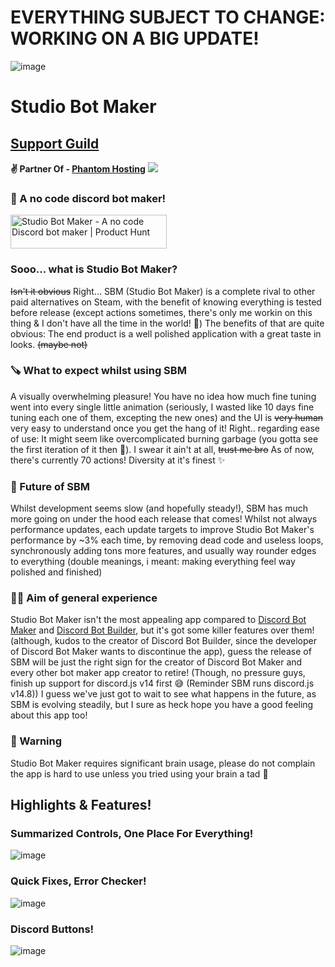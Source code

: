 # EVERYTHING SUBJECT TO CHANGE: WORKING ON A BIG UPDATE!
![image](https://github.com/RatWasHere/Studio-Bot-Maker/assets/100881234/2e255e0f-d8ba-4768-a1ed-a24776c6c884)
# Studio Bot Maker
## [Support Guild](https://discord.gg/2Ss44CZdvv)
**✌️ Partner Of - [Phantom Hosting](https://l.linklyhq.com/l/1nohw)**
<a href="https://l.linklyhq.com/l/1nohw" target="_blank"><img src="https://github-production-user-asset-6210df.s3.amazonaws.com/100881234/242099266-b6439c2d-958b-47bf-b10d-13e78d9fe5cd.png"></a>


### **🐛 A no code discord bot maker!**
<a href="https://www.producthunt.com/posts/studio-bot-maker?utm_source=badge-featured&utm_medium=badge&utm_souce=badge-studio&#0045;bot&#0045;maker" target="_blank"><img src="https://api.producthunt.com/widgets/embed-image/v1/featured.svg?post_id=396865&theme=dark" alt="Studio&#0032;Bot&#0032;Maker - A&#0032;no&#0032;code&#0032;Discord&#0032;bot&#0032;maker | Product Hunt" style="width: 250px; height: 54px;" width="250" height="54" /></a>
### Sooo... what is Studio Bot Maker?
~~Isn't it obvious~~ Right... SBM (Studio Bot Maker) is a complete rival to other paid alternatives on Steam, with the benefit of knowing everything is tested before release (except actions sometimes, there's only me workin on this thing & I don't have all the time in the world! 🥲) 
The benefits of that are quite obvious: The end product is a well polished application with a great taste in looks. ~~(maybe not)~~

### 🪚 What to expect whilst using SBM
A visually overwhelming pleasure! You have no idea how much fine tuning went into every single little animation (seriously, I wasted like 10 days fine tuning each one of them, excepting the new ones) and the UI is ~~very human~~ very easy to understand once you get the hang of it! 
Right.. regarding ease of use: It might seem like overcomplicated burning garbage (you gotta see the first iteration of it then 🥰). I swear it ain't at all, ~~trust me bro~~ 
As of now, there's currently 70 actions! Diversity at it's finest ✨

### 💮 Future of SBM 
Whilst development seems slow (and hopefully steady!), SBM has much more going on under the hood each release that comes! Whilst not always performance updates, each update targets to improve Studio Bot Maker's performance by ~3% each time, by removing dead code and useless loops, synchronously adding tons more features, and usually way rounder edges to everything (double meanings, i meant: making everything feel way polished and finished) 

### 👯‍♂️ Aim of general experience 
Studio Bot Maker isn't the most appealing app compared to [Discord Bot Maker](https://store.steampowered.com/app/682130/Discord_Bot_Maker/) and [Discord Bot Builder](https://store.steampowered.com/app/1119570/Discord_Bot_Builder/), but it's got some killer features over them! (although, kudos to the creator of Discord Bot Builder, since the developer of Discord Bot Maker wants to discontinue the app), guess the release of SBM will be just the right sign for the creator of Discord Bot Maker and every other bot maker app creator to retire! (Though, no pressure guys, finish up support for discord.js v14 first 😅 (Reminder SBM runs discord.js v14.8))
I guess we've just got to wait to see what happens in the future, as SBM is evolving steadily, but I sure as heck hope you have a good feeling about this app too!

### 🫡 Warning
Studio Bot Maker requires significant brain usage, please do not complain the app is hard to use unless you tried using your brain a tad 🥲




## Highlights & Features!

### **Summarized Controls, One Place For Everything!**
![image](https://github.com/RatWasHere/Studio-Bot-Maker/assets/100881234/e48da719-ab54-48fe-8fd9-26d2e467baa2)


### **Quick Fixes, Error Checker!**
![image](https://user-images.githubusercontent.com/100881234/235323688-6321316f-6880-4c41-8ddb-b32e5199e404.png)


### **Discord Buttons!**
![image](https://github.com/RatWasHere/Studio-Bot-Maker/assets/100881234/c1a54d70-2a3e-4b39-8244-f2564bbcbf49)
